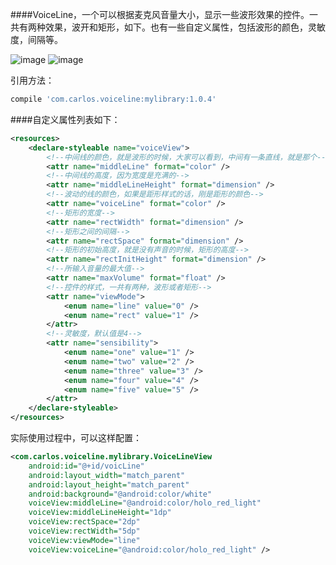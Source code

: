 
####VoiceLine，一个可以根据麦克风音量大小，显示一些波形效果的控件。一共有两种效果，波开和矩形，如下。也有一些自定义属性，包括波形的颜色，灵敏度，间隔等。

![image](https://github.com/ws123/VoiceLine/blob/master/line.gif)
![image](https://github.com/ws123/VoiceLine/blob/master/rect.gif)

引用方法：

```groovy
compile 'com.carlos.voiceline:mylibrary:1.0.4'
```
####自定义属性列表如下：
```xml
<resources>
    <declare-styleable name="voiceView">
        <!--中间线的颜色，就是波形的时候，大家可以看到，中间有一条直线，就是那个-->
        <attr name="middleLine" format="color" />
        <!--中间线的高度，因为宽度是充满的-->
        <attr name="middleLineHeight" format="dimension" />
        <!--波动的线的颜色，如果是距形样式的话，刚是距形的颜色-->
        <attr name="voiceLine" format="color" />
        <!--矩形的宽度-->
        <attr name="rectWidth" format="dimension" />
        <!--矩形之间的间隔-->
        <attr name="rectSpace" format="dimension" />
        <!--矩形的初始高度，就是没有声音的时候，矩形的高度-->
        <attr name="rectInitHeight" format="dimension" />
        <!--所输入音量的最大值-->
        <attr name="maxVolume" format="float" />
        <!--控件的样式，一共有两种，波形或者矩形-->
        <attr name="viewMode">
            <enum name="line" value="0" />
            <enum name="rect" value="1" />
        </attr>
        <!--灵敏度，默认值是4-->
        <attr name="sensibility">
            <enum name="one" value="1" />
            <enum name="two" value="2" />
            <enum name="three" value="3" />
            <enum name="four" value="4" />
            <enum name="five" value="5" />
        </attr>
    </declare-styleable>
</resources>
```
实际使用过程中，可以这样配置：

```xml
<com.carlos.voiceline.mylibrary.VoiceLineView  
    android:id="@+id/voicLine"  
    android:layout_width="match_parent"  
    android:layout_height="match_parent"  
    android:background="@android:color/white"  
    voiceView:middleLine="@android:color/holo_red_light"  
    voiceView:middleLineHeight="1dp"  
    voiceView:rectSpace="2dp"  
    voiceView:rectWidth="5dp"  
    voiceView:viewMode="line"  
    voiceView:voiceLine="@android:color/holo_red_light" />  
```
